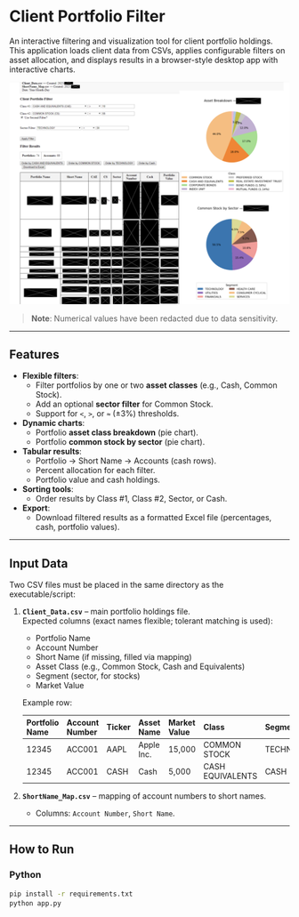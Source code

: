 # Client Portfolio Filter

An interactive filtering and visualization tool for client portfolio holdings.  
This application loads client data from CSVs, applies configurable filters on asset allocation, and displays results in a browser-style desktop app with interactive charts.

![Screenshot](<./Example Application Query Output.png>)

> **Note**: Numerical values have been redacted due to data sensitivity.
---

## Features
- **Flexible filters**:
  - Filter portfolios by one or two **asset classes** (e.g., Cash, Common Stock).  
  - Add an optional **sector filter** for Common Stock.  
  - Support for `<`, `>`, or `≈` (±3%) thresholds.  
- **Dynamic charts**:
  - Portfolio **asset class breakdown** (pie chart).  
  - Portfolio **common stock by sector** (pie chart).  
- **Tabular results**:
  - Portfolio → Short Name → Accounts (cash rows).  
  - Percent allocation for each filter.  
  - Portfolio value and cash holdings.  
- **Sorting tools**:
  - Order results by Class #1, Class #2, Sector, or Cash.  
- **Export**:
  - Download filtered results as a formatted Excel file (percentages, cash, portfolio values).

---

## Input Data

Two CSV files must be placed in the same directory as the executable/script:

1. **`Client_Data.csv`** – main portfolio holdings file.  
   Expected columns (exact names flexible; tolerant matching is used):
   - Portfolio Name  
   - Account Number  
   - Short Name (if missing, filled via mapping)  
   - Asset Class (e.g., Common Stock, Cash and Equivalents)  
   - Segment (sector, for stocks)  
   - Market Value  

   Example row:

   | Portfolio Name | Account Number | Ticker | Asset Name | Market Value | Class            | Segment       |
   |----------------|----------------|--------|------------|--------------|-----------------|---------------|
   | 12345          | ACC001         | AAPL   | Apple Inc. | 15,000       | COMMON STOCK    | TECHNOLOGY    |
   | 12345          | ACC001         | CASH   | Cash       | 5,000        | CASH EQUIVALENTS | CASH          |

2. **`ShortName_Map.csv`** – mapping of account numbers to short names.  
   - Columns: `Account Number`, `Short Name`.

---

## How to Run

### Python
```bash
pip install -r requirements.txt
python app.py





